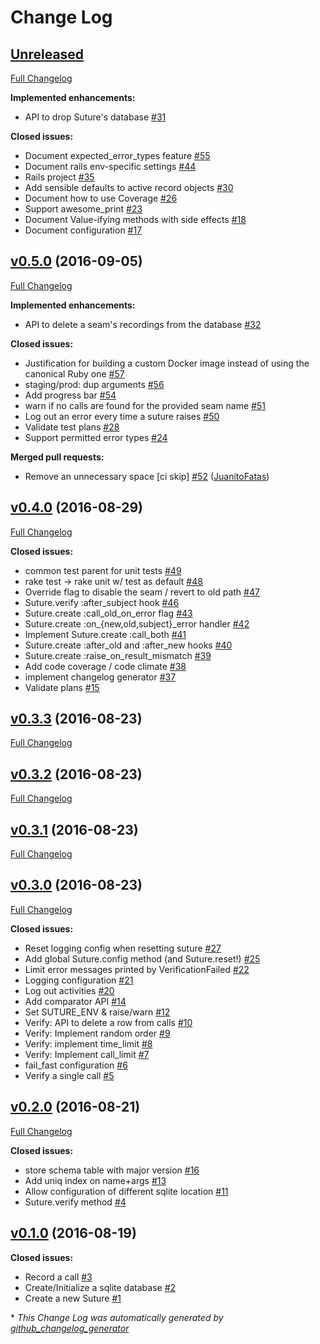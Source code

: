 # Change Log

## [Unreleased](https://github.com/testdouble/suture/tree/HEAD)

[Full Changelog](https://github.com/testdouble/suture/compare/v0.5.0...HEAD)

**Implemented enhancements:**

- API to drop Suture's database [\#31](https://github.com/testdouble/suture/issues/31)

**Closed issues:**

- Document expected\_error\_types feature [\#55](https://github.com/testdouble/suture/issues/55)
- Document rails env-specific settings [\#44](https://github.com/testdouble/suture/issues/44)
- Rails project [\#35](https://github.com/testdouble/suture/issues/35)
- Add sensible defaults to active record objects [\#30](https://github.com/testdouble/suture/issues/30)
- Document how to use Coverage  [\#26](https://github.com/testdouble/suture/issues/26)
- Support awesome\_print [\#23](https://github.com/testdouble/suture/issues/23)
- Document Value-ifying methods with side effects [\#18](https://github.com/testdouble/suture/issues/18)
- Document configuration  [\#17](https://github.com/testdouble/suture/issues/17)

## [v0.5.0](https://github.com/testdouble/suture/tree/v0.5.0) (2016-09-05)
[Full Changelog](https://github.com/testdouble/suture/compare/v0.4.0...v0.5.0)

**Implemented enhancements:**

- API to delete a seam's recordings from the database [\#32](https://github.com/testdouble/suture/issues/32)

**Closed issues:**

- Justification for building a custom Docker image instead of using the canonical Ruby one [\#57](https://github.com/testdouble/suture/issues/57)
- staging/prod: dup arguments [\#56](https://github.com/testdouble/suture/issues/56)
- Add progress bar [\#54](https://github.com/testdouble/suture/issues/54)
- warn if no calls are found for the provided seam name [\#51](https://github.com/testdouble/suture/issues/51)
- Log out an error every time a suture raises [\#50](https://github.com/testdouble/suture/issues/50)
- Validate test plans [\#28](https://github.com/testdouble/suture/issues/28)
- Support permitted error types [\#24](https://github.com/testdouble/suture/issues/24)

**Merged pull requests:**

- Remove an unnecessary space \[ci skip\] [\#52](https://github.com/testdouble/suture/pull/52) ([JuanitoFatas](https://github.com/JuanitoFatas))

## [v0.4.0](https://github.com/testdouble/suture/tree/v0.4.0) (2016-08-29)
[Full Changelog](https://github.com/testdouble/suture/compare/v0.3.3...v0.4.0)

**Closed issues:**

- common test parent for unit tests [\#49](https://github.com/testdouble/suture/issues/49)
- rake test -\> rake unit w/ test as default [\#48](https://github.com/testdouble/suture/issues/48)
- Override flag to disable the seam / revert to old path [\#47](https://github.com/testdouble/suture/issues/47)
- Suture.verify :after\_subject hook [\#46](https://github.com/testdouble/suture/issues/46)
- Suture.create :call\_old\_on\_error flag [\#43](https://github.com/testdouble/suture/issues/43)
- Suture.create :on\_{new,old,subject}\_error handler [\#42](https://github.com/testdouble/suture/issues/42)
- Implement Suture.create :call\_both [\#41](https://github.com/testdouble/suture/issues/41)
- Suture.create :after\_old and :after\_new hooks [\#40](https://github.com/testdouble/suture/issues/40)
- Suture.create :raise\_on\_result\_mismatch [\#39](https://github.com/testdouble/suture/issues/39)
- Add code coverage / code climate [\#38](https://github.com/testdouble/suture/issues/38)
- implement changelog generator [\#37](https://github.com/testdouble/suture/issues/37)
- Validate plans [\#15](https://github.com/testdouble/suture/issues/15)

## [v0.3.3](https://github.com/testdouble/suture/tree/v0.3.3) (2016-08-23)
[Full Changelog](https://github.com/testdouble/suture/compare/v0.3.2...v0.3.3)

## [v0.3.2](https://github.com/testdouble/suture/tree/v0.3.2) (2016-08-23)
[Full Changelog](https://github.com/testdouble/suture/compare/v0.3.1...v0.3.2)

## [v0.3.1](https://github.com/testdouble/suture/tree/v0.3.1) (2016-08-23)
[Full Changelog](https://github.com/testdouble/suture/compare/v0.3.0...v0.3.1)

## [v0.3.0](https://github.com/testdouble/suture/tree/v0.3.0) (2016-08-23)
[Full Changelog](https://github.com/testdouble/suture/compare/v0.2.0...v0.3.0)

**Closed issues:**

- Reset logging config when resetting suture [\#27](https://github.com/testdouble/suture/issues/27)
- Add global Suture.config method \(and Suture.reset!\) [\#25](https://github.com/testdouble/suture/issues/25)
- Limit error messages printed by VerificationFailed [\#22](https://github.com/testdouble/suture/issues/22)
- Logging configuration [\#21](https://github.com/testdouble/suture/issues/21)
- Log out activities [\#20](https://github.com/testdouble/suture/issues/20)
- Add comparator API [\#14](https://github.com/testdouble/suture/issues/14)
- Set SUTURE\_ENV & raise/warn [\#12](https://github.com/testdouble/suture/issues/12)
- Verify: API to delete a row from calls [\#10](https://github.com/testdouble/suture/issues/10)
- Verify: Implement random order [\#9](https://github.com/testdouble/suture/issues/9)
- Verify: implement time\_limit [\#8](https://github.com/testdouble/suture/issues/8)
- Verify: Implement call\_limit [\#7](https://github.com/testdouble/suture/issues/7)
- fail\_fast configuration [\#6](https://github.com/testdouble/suture/issues/6)
- Verify a single call [\#5](https://github.com/testdouble/suture/issues/5)

## [v0.2.0](https://github.com/testdouble/suture/tree/v0.2.0) (2016-08-21)
[Full Changelog](https://github.com/testdouble/suture/compare/v0.1.0...v0.2.0)

**Closed issues:**

- store schema table with major version [\#16](https://github.com/testdouble/suture/issues/16)
- Add uniq index on name+args [\#13](https://github.com/testdouble/suture/issues/13)
- Allow configuration of different sqlite location [\#11](https://github.com/testdouble/suture/issues/11)
- Suture.verify method [\#4](https://github.com/testdouble/suture/issues/4)

## [v0.1.0](https://github.com/testdouble/suture/tree/v0.1.0) (2016-08-19)
**Closed issues:**

- Record a call [\#3](https://github.com/testdouble/suture/issues/3)
- Create/Initialize a sqlite database [\#2](https://github.com/testdouble/suture/issues/2)
- Create a new Suture [\#1](https://github.com/testdouble/suture/issues/1)



\* *This Change Log was automatically generated by [github_changelog_generator](https://github.com/skywinder/Github-Changelog-Generator)*